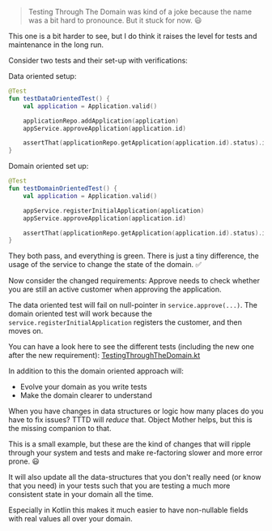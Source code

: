 > Testing Through The Domain was kind of a joke because the name was a bit hard to pronounce. But it stuck for now. :smiley:

This one is a bit harder to see, but I do think it raises the level for tests and maintenance in the long run.

Consider two tests and their set-up with verifications:

Data oriented setup:
```kotlin
@Test
fun testDataOrientedTest() {
    val application = Application.valid()

    applicationRepo.addApplication(application)
    appService.approveApplication(application.id)

    assertThat(applicationRepo.getApplication(application.id).status).isEqualTo(ApplicationStatus.APPROVED)
}
```

Domain oriented set up:
```kotlin
@Test
fun testDomainOrientedTest() {
    val application = Application.valid()

    appService.registerInitialApplication(application)
    appService.approveApplication(application.id)

    assertThat(applicationRepo.getApplication(application.id).status).isEqualTo(ApplicationStatus.APPROVED)
}
```

They both pass, and everything is green. There is just a tiny difference, the usage of the service to change the state of the domain. :white_check_mark:

Now consider the changed requirements: Approve needs to check whether you are still an active customer when approving the application.

The data oriented test will fail on null-pointer in `service.approve(...)`. The domain oriented test will work because the `service.registerInitialApplication` registers the customer, and then moves on.

You can have a look here to see the different tests (including the new one after the new requirement): [TestingThroughTheDomain.kt](../src/test/kotlin/tttd/TestingThroughTheDomainTest.kt)

In addition to this the domain oriented approach will:
- Evolve your domain as you write tests
- Make the domain clearer to understand

When you have changes in data structures or logic how many places do you have to fix issues? TTTD will _reduce_ that. Object Mother helps, but this is the missing companion to that.

This is a small example, but these are the kind of changes that will ripple through your system and tests and make re-factoring slower and more error prone. :smiley:

It will also update all the data-structures that you don't really need (or know that you need) in your tests such that you are testing a much more consistent state in your domain all the time. 

Especially in Kotlin this makes it much easier to have non-nullable fields with real values all over your domain.
